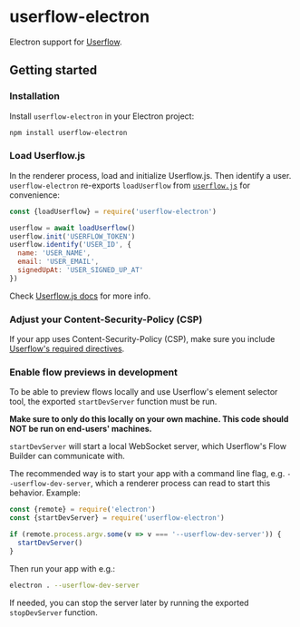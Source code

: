 # userflow-electron

Electron support for [Userflow](https://getuserflow.com/).

## Getting started

### Installation

Install `userflow-electron` in your Electron project:

```sh
npm install userflow-electron
```

### Load Userflow.js

In the renderer process, load and initialize Userflow.js. Then identify a user. `userflow-electron` re-exports `loadUserflow` from [`userflow.js`](https://github.com/getuserflow/userflow.js) for convenience:

```js
const {loadUserflow} = require('userflow-electron')

userflow = await loadUserflow()
userflow.init('USERFLOW_TOKEN')
userflow.identify('USER_ID', {
  name: 'USER_NAME',
  email: 'USER_EMAIL',
  signedUpAt: 'USER_SIGNED_UP_AT'
})
```

Check [Userflow.js docs](https://github.com/getuserflow/userflow.js) for more info.

### Adjust your Content-Security-Policy (CSP)

If your app uses Content-Security-Policy (CSP), make sure you include [Userflow's required directives](https://getuserflow.com/docs/dev/csp).

### Enable flow previews in development

To be able to preview flows locally and use Userflow's element selector tool, the exported `startDevServer` function must be run.

**Make sure to only do this locally on your own machine. This code should NOT be run on end-users' machines.**

`startDevServer` will start a local WebSocket server, which Userflow's Flow Builder can communicate with.

The recommended way is to start your app with a command line flag, e.g. `--userflow-dev-server`, which a renderer process can read to start this behavior. Example:

```js
const {remote} = require('electron')
const {startDevServer} = require('userflow-electron')

if (remote.process.argv.some(v => v === '--userflow-dev-server')) {
  startDevServer()
}
```

Then run your app with e.g.:

```sh
electron . --userflow-dev-server
```

If needed, you can stop the server later by running the exported `stopDevServer` function.